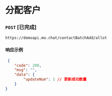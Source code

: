 # 分配客户
### `POST`  [已完成]
```
https://demoapi.mo.chat/contactBatchAdd/allot
```



#### 响应示例

```json
 {
    "code": 200,
    "msg": "",
    "data": {
        "updateNum": 1 // 更新成功数量
    }
}
```